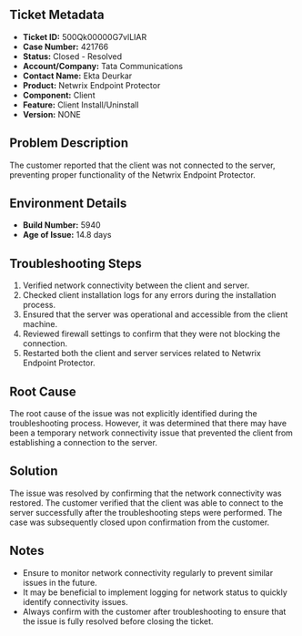 ## Ticket Metadata
- **Ticket ID:** 500Qk00000G7vlLIAR
- **Case Number:** 421766
- **Status:** Closed - Resolved
- **Account/Company:** Tata Communications
- **Contact Name:** Ekta Deurkar
- **Product:** Netwrix Endpoint Protector
- **Component:** Client
- **Feature:** Client Install/Uninstall
- **Version:** NONE

## Problem Description
The customer reported that the client was not connected to the server, preventing proper functionality of the Netwrix Endpoint Protector.

## Environment Details
- **Build Number:** 5940
- **Age of Issue:** 14.8 days

## Troubleshooting Steps
1. Verified network connectivity between the client and server.
2. Checked client installation logs for any errors during the installation process.
3. Ensured that the server was operational and accessible from the client machine.
4. Reviewed firewall settings to confirm that they were not blocking the connection.
5. Restarted both the client and server services related to Netwrix Endpoint Protector.

## Root Cause
The root cause of the issue was not explicitly identified during the troubleshooting process. However, it was determined that there may have been a temporary network connectivity issue that prevented the client from establishing a connection to the server.

## Solution
The issue was resolved by confirming that the network connectivity was restored. The customer verified that the client was able to connect to the server successfully after the troubleshooting steps were performed. The case was subsequently closed upon confirmation from the customer.

## Notes
- Ensure to monitor network connectivity regularly to prevent similar issues in the future.
- It may be beneficial to implement logging for network status to quickly identify connectivity issues.
- Always confirm with the customer after troubleshooting to ensure that the issue is fully resolved before closing the ticket.